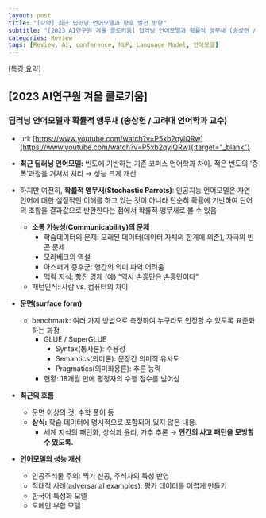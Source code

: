 ```yaml
---
layout: post
title: "[요약] 최근 딥러닝 언어모델과 향후 발전 방향"
subtitle: "[2023 AI연구원 겨울 콜로키움] 딥러닝 언어모델과 확률적 앵무새 (송상헌 / 고려대 언어학과 교수)"
categories: Review
tags: [Review, AI, conference, NLP, Language Model, 언어모델]
---
```

  
[특강 요약]   
  
## **[2023 AI연구원 겨울 콜로키움]**
   
### 딥러닝 언어모델과 확률적 앵무새 (송상헌 / 고려대 언어학과 교수)
   
  - url: [https://www.youtube.com/watch?v=P5xb2qyiQRw](https://www.youtube.com/watch?v=P5xb2qyiQRw){:target="_blank"}  
   
- **최근 딥러닝 언어모델:** 빈도에 기반하는 기존 코퍼스 언어학과 차이. 적은 빈도의 ‘증폭’과정을 거쳐서 처리 → 성능 크게 개선
- 하지만 여전히, **확률적 앵무새(Stochastic Parrots)**: 인공지능 언어모델은 자연 언어에 대한 실질적인 이해를 하고 있는 것이 아니라 단순히 확률에 기반하여 단어의 조합을 결과값으로 반환한다는 점에서 확률적 앵무새로 볼 수 있음
    - **소통 가능성(Communicability)의 문제**
        - 학습데이터의 문제: 오래된 데이터(데이터 자체의 한계에 의존), 자극의 빈곤 문제
        - 모라베크의 역설
        - 아스퍼거 증후군: 행간의 의미 파악 어려움
        - 맥락 지식: 항진 명제 (예) “역시 손흥민은 손흥민이다”
    - 패턴인식: 사람 vs. 컴퓨터의 차이
   
- **문면(surface form)**
    - benchmark: 여러 가지 방법으로 측정하여 누구라도 인정할 수 있도록 표준화하는 과정
        - GLUE / SuperGLUE
            - Syntax(통사론): 수용성
            - Semantics(의미론): 문장간 의미적 유사도
            - Pragmatics(의미화용론): 추론 능력
        - 현황: 18개월 만에 평정자의 수행 점수를 넘어섬
    
- **최근의 흐름**
    - 문면 이상의 것: 수학 풀이 등
    - **상식:** 학습 데이터에 명시적으로 포함되어 있지 않은 내용.
        - 세계 지식의 패턴화, 상식과 윤리, 가추 추론 → **인간의 사고 패턴을 모방할 수 있도록.**
        
- **언어모델의 성능 개선**
    - 인공주석물 주의: 찍기 신공, 주석자의 특성 반영
    - 적대적 사례(adversarial examples): 평가 데이터를 어렵게 만들기
    - 한국어 특성화 모델
    - 도메인 부합 모델